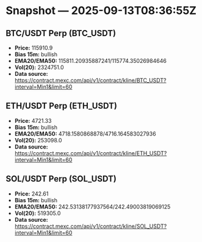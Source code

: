 # Snapshot — 2025-09-13T08:36:55Z

## BTC/USDT Perp (BTC_USDT)
- **Price:** 115910.9
- **Bias 15m:** bullish
- **EMA20/EMA50:** 115811.20935887241/115774.35026984646
- **Vol(20):** 2324751.0
- **Data source:** https://contract.mexc.com/api/v1/contract/kline/BTC_USDT?interval=Min1&limit=60

## ETH/USDT Perp (ETH_USDT)
- **Price:** 4721.33
- **Bias 15m:** bullish
- **EMA20/EMA50:** 4718.1580868878/4716.164583027936
- **Vol(20):** 253098.0
- **Data source:** https://contract.mexc.com/api/v1/contract/kline/ETH_USDT?interval=Min1&limit=60

## SOL/USDT Perp (SOL_USDT)
- **Price:** 242.61
- **Bias 15m:** bullish
- **EMA20/EMA50:** 242.53138177937564/242.49003819069125
- **Vol(20):** 519305.0
- **Data source:** https://contract.mexc.com/api/v1/contract/kline/SOL_USDT?interval=Min1&limit=60
